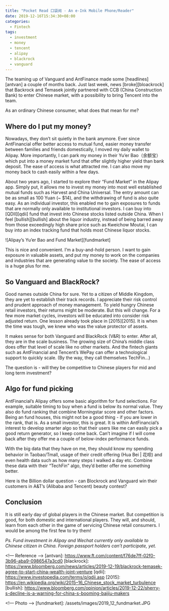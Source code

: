 ```yaml
---
title: "Pocket Read 口袋阅 - An e-Ink Mobile Phone/Reader"
date: 2019-12-16T15:34:30+08:00
categories:
  - Fintech
tags:
  - investment
  - money
  - tencent
  - alipay
  - blackrock
  - vanguard
---
```


The teaming up of Vanguard and AntFinance made some [headlines][antvan] a couple of months back. Just last week, news [broke][bloackrock] that Backrock and Temasek jointly partnered with CCB (China Construction Bank) to enter Chinese market, with a possibility to bring Tencent into the team.

As an ordinary Chinese consumer, what does that mean for me?

## Where do I put my money?

Nowadays, they don’t sit quietly in the bank anymore. Ever since AntFinancial offer better access to mutual fund, easier money transfer between families and friends domestically, I moved my daily wallet to Alipay. More importantly, I can park my money in their Yu’er Bao（余额宝） which put into a money market fund that offer slightly higher yield than bank deposit. The ease of access is what attracted me. I can also move my money back to cash easily within a few days.

About two years ago, I started to explore their “Fund Market” in the Alipay app. Simply put, it allows me to invest my money into most well established mutual funds such as Harvest and China Universal. The entry amount can be as small as 100 Yuan (~ $14), and the withdrawing of fund is also quite easy. As an individual investor, this enabled me to gain exposures to funds that are normally only available to institutional investors. I can buy into [QDII][qdii] fund that invest into Chinese stocks listed outside China. When I feel [bullish][bullish] about the liquor industry, instead of being barred away from those exceedingly high share price such as Kweichow Moutai, I can buy into an index tracking fund that holds most Chinese liquor stocks.

![Alipay’s Yu’er Bao and Fund Market][fundmarket]

This is nice and convenient. I’m a buy-and-hold person. I want to gain exposure in valuable assets, and put my money to work on the companies and industries that are generating value to the society. The ease of access is a huge plus for me.

## So Vanguard and BlackRock?

Good names outside China for sure. Yet to a citizen of Middle Kingdom, they are yet to establish their track records. I appreciate their risk control and prudent approach of money management. To yield hungry Chinese retail investors, their returns might be moderate. But this will change. For a few more market cycles, investors will be educated into consider risk adjusted return. One lesson already took place in [2015][2015]. It is when the time was tough, we knew who was the value protector of assets.

It makes sense for both Vanguard and BlackRock (V&R) to enter. After all, they are in the scale business. The growing size of China’s middle class does offer that level of scale like no other markets. And the fintech giants such as AntFinancial and Tencent’s WePay can offer a technological support to quickly scale. (By the way, they call themselves TechFin...)

The question is - will they be competitive to Chinese players for mid and long term investment?

## Algo for fund picking

AntFinancial’s Alipay offers some basic algorithm for fund selections. For example, suitable timing to buy when a fund is below its normal value. They also do fund ranking that combine Morningstar score and other factors. Being an fund houses, this might not be a good thing - if you are lower in the rank, that is. As a small investor, this is great. It is within AntFinancial’s interest to develop smarter algo so that their users like me can easily pick a good return generator, so I keep come back. Can’t imagine if I will come back after they offer me a couple of below-index performance funds.

With the big data that they have on me, they should know my spending behavior in Taobao/Tmall, usage of their credit offering (Hua Bei | 花呗) and even health data such as how many steps I walked a day etc. Combine these data with their “TechFin” algo, they’d better offer me something better.

Here is the Billion dollar question - can Blockrock and Vanguard win their customers in A&T’s (Alibaba and Tencent) beauty contest?

## Conclusion

It is still early day of global players in the Chinese market. But competition is good, for both domestic and international players. They will, and should, learn from each other in the game of servicing Chinese retail consumers. I would be among the first few to try them!

_Ps. Fund investment in Alipay and Wechat currently only available to Chinese citizen in China. Foreign passport holders can’t participate, yet._


<!— Reference —>
[antvan]: https://www.ft.com/content/f76de7ff-02f0-3b96-aba9-0986547a3cd0
[blackrock]: https://www.bloomberg.com/news/articles/2019-12-19/blackrock-temasek-agree-to-start-china-wealth-joint-venture
[qdii]: https://www.investopedia.com/terms/q/qdii.asp
[2015]: https://en.wikipedia.org/wiki/2015–16_Chinese_stock_market_turbulence
[bullish]: https://www.bloomberg.com/opinion/articles/2019-12-22/sherry-s-decline-is-a-warning-for-china-s-booming-baijiu-makers

<!— Photo —>
[fundmarket]: /assets/images/2019_12_fundmarket.JPG
